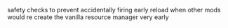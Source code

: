 safety checks to prevent accidentally firing early reload when other mods would re create the vanilla resource manager very early